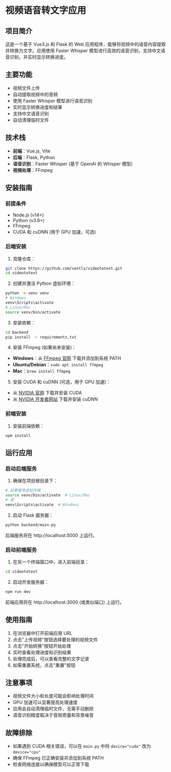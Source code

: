 # 视频语音转文字应用

## 项目简介

这是一个基于 Vue3.js 和 Flask 的 Web 应用程序，能够将视频中的语音内容提取并转换为文字。应用使用 Faster Whisper 模型进行高效的语音识别，支持中文语音识别，并实时显示转换进度。

## 主要功能

- 视频文件上传
- 自动提取视频中的音频
- 使用 Faster Whisper 模型进行语音识别
- 实时显示转换进度和结果
- 支持中文语音识别
- 自动清理临时文件

## 技术栈

- **前端**：Vue.js, Vite
- **后端**：Flask, Python
- **语音识别**：Faster Whisper (基于 OpenAI 的 Whisper 模型)
- **视频处理**：FFmpeg

## 安装指南

### 前提条件

- Node.js (v14+)
- Python (v3.8+)
- FFmpeg
- CUDA 和 cuDNN (用于 GPU 加速，可选)

### 后端安装

1. 克隆仓库：

```bash
git clone https://github.com/ventls/videototext.git
cd videototext
```

2. 创建并激活 Python 虚拟环境：

```bash
python -m venv venv
# Windows
venv\Scripts\activate
# Linux/Mac
source venv/bin/activate
```

3. 安装依赖：

```bash
cd backend
pip install -r requirements.txt
```

4. 安装 FFmpeg (如果尚未安装)：

- **Windows**：从 [FFmpeg 官网](https://ffmpeg.org/download.html) 下载并添加到系统 PATH
- **Ubuntu/Debian**：`sudo apt install ffmpeg`
- **Mac**：`brew install ffmpeg`

5. 安装 CUDA 和 cuDNN (可选，用于 GPU 加速)：

- 从 [NVIDIA 官网](https://developer.nvidia.com/cuda-downloads) 下载并安装 CUDA
- 从 [NVIDIA 开发者网站](https://developer.nvidia.com/cudnn) 下载并安装 cuDNN

### 前端安装


1. 安装前端依赖：

```bash
npm install
```

## 运行应用

### 启动后端服务

1. 确保在项目根目录下：

```bash
# 如果使用虚拟环境
source venv/bin/activate  # Linux/Mac
# 或
venv\Scripts\activate  # Windows
```

2. 启动 Flask 服务器：

```bash
python backend/main.py
```

后端服务将在 http://localhost:5000 上运行。

### 启动前端服务

1. 在另一个终端窗口中，进入前端目录：

```bash
cd videototext
```

2. 启动开发服务器：

```bash
npm run dev
```

前端应用将在 http://localhost:3000 (或类似端口) 上运行。

## 使用指南

1. 在浏览器中打开前端应用 URL
2. 点击"上传视频"按钮选择要处理的视频文件
3. 点击"开始转换"按钮开始处理
4. 实时查看处理进度和识别结果
5. 处理完成后，可以查看完整的文字记录
6. 如需重置系统，点击"重置"按钮


## 注意事项

- 视频文件大小和长度可能会影响处理时间
- GPU 加速可以显著提高处理速度
- 应用会自动清理临时文件，无需手动删除
- 语音识别精度取决于音频质量和背景噪音

## 故障排除

- 如果遇到 CUDA 相关错误，可以在 `main.py` 中将 `device="cuda"` 改为 `device="cpu"`
- 确保 FFmpeg 已正确安装并添加到系统 PATH
- 检查网络连接以确保模型可以正常下载